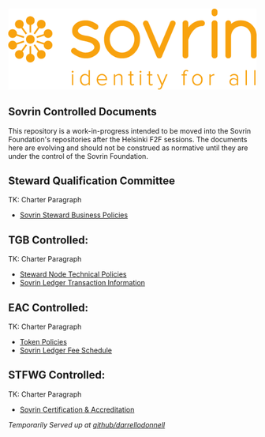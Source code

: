 ![logo](banner.png)



## Sovrin Controlled Documents
This repository is a work-in-progress intended to be moved into the Sovrin Foundation's repositories after the Helsinki F2F sessions. The documents here are evolving and should not be construed as normative until they are under the control of the Sovrin Foundation.

## Steward Qualification Committee
TK: Charter Paragraph

* [Sovrin Steward Business Policies](SQC/sovrin-steward-business-policies.md)

## TGB Controlled:
TK: Charter Paragraph

* [Steward Node Technical Policies](TGB/sovrin-steward-technical-policies.md)
* [Sovrin Ledger Transaction Information](TGB/sovrin-node-transaction-information.md)

## EAC Controlled:
TK: Charter Paragraph

* [Token Policies](EAC/sovrin-token-policies.md)
* [Sovrin Ledger Fee Schedule](EAC/sovrin-ledger-fee-schedule.md)

## STFWG Controlled:
TK: Charter Paragraph

* [Sovrin Certification & Accreditation](STFWG/sovrin-certification-and-accreditation-policies.md)




_Temporarily Served up at [github/darrellodonnell](https://darrellodonnell.github.io/sovrin-controlled-docs/)_ 
